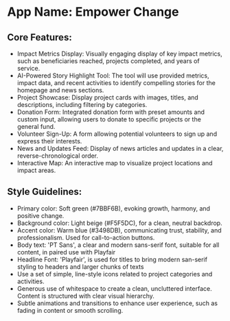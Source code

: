 # **App Name**: Empower Change

## Core Features:

- Impact Metrics Display: Visually engaging display of key impact metrics, such as beneficiaries reached, projects completed, and years of service.
- AI-Powered Story Highlight Tool: The tool will use provided metrics, impact data, and recent activities to identify compelling stories for the homepage and news sections.
- Project Showcase: Display project cards with images, titles, and descriptions, including filtering by categories.
- Donation Form: Integrated donation form with preset amounts and custom input, allowing users to donate to specific projects or the general fund.
- Volunteer Sign-Up: A form allowing potential volunteers to sign up and express their interests.
- News and Updates Feed: Display of news articles and updates in a clear, reverse-chronological order.
- Interactive Map: An interactive map to visualize project locations and impact areas.

## Style Guidelines:

- Primary color: Soft green (#7BBF6B), evoking growth, harmony, and positive change.
- Background color: Light beige (#F5F5DC), for a clean, neutral backdrop.
- Accent color: Warm blue (#3498DB), communicating trust, stability, and professionalism. Used for call-to-action buttons.
- Body text: 'PT Sans', a clear and modern sans-serif font, suitable for all content, in paired use with Playfair
- Headline Font: 'Playfair', is used for titles to bring modern san-serif styling to headers and larger chunks of texts
- Use a set of simple, line-style icons related to project categories and activities.
- Generous use of whitespace to create a clean, uncluttered interface. Content is structured with clear visual hierarchy.
- Subtle animations and transitions to enhance user experience, such as fading in content or smooth scrolling.